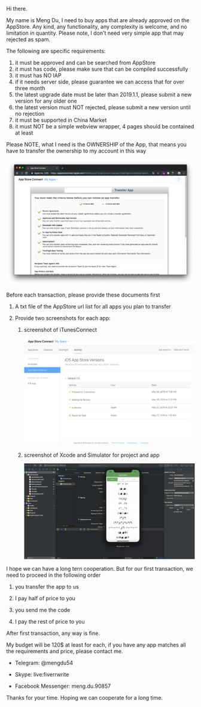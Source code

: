 Hi there.



My name is Meng Du, I need to buy apps that are already approved on the AppStore. Any kind, any functionality, any complexity is welcome, and no limitation in quantity. Please note, I don't need very simple app that may rejected as spam.



 The following are specific requirements:

1. it must be approved and can be searched from AppStore
2. it must has code, please make sure that can be compiled successfully
3. it must has NO IAP
4. if it needs server side, please guarantee we can access that for over three month
5. the latest upgrade date must be later than 2019.1.1, please submit a new version for any older one
6. the latest version must NOT rejected, please submit a new version until no rejection
7. it must be supported in China Market
8. it must NOT be a simple webview wrapper, 4 pages should be contained at least



Please NOTE, what I need is the OWNERSHIP of the App, that means you have to transfer the ownership to my account in this way

![AppStoreTransfer](./img/AppStoreTransfer.png)



 

Before each transaction, please provide these documents first

1. A txt file of the AppStore url list for all apps you plan to transfer

2. Provide two screenshots for each app:
   1. screenshot of iTunesConnect

      ![AppStoreVersions](./img/AppStoreVersions.png)

   2. screenshot of Xcode and Simulator for project and app

      ![Xcode](./img/Xcode.png)



I hope we can have a long tern cooperation. But for our first transaction, we need to proceed in the following order

1. you transfer the app to us

2. I pay half of price to you

3. you send me the code

4. I pay the rest of price to you

After first transaction, any way is fine.

 

My budget will be 120$ at least for each, if you have any app matches all the requirements and price, please contact me.



* Telegram: @mengdu54

* Skype: live:fiverrwrite

* Facebook Messenger: meng.du.90857 


Thanks for your time. Hoping we can cooperate for a long time.
